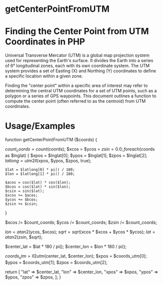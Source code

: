 # getCenterPointFromUTM
# Finding the Center Point from UTM Coordinates in PHP
Universal Transverse Mercator (UTM) is a global map projection system used for representing the Earth's surface. It divides the Earth into a series of 6° longitudinal zones, each with its own coordinate system. The UTM system provides a set of Easting (X) and Northing (Y) coordinates to define a specific location within a given zone.

Finding the "center point" within a specific area of interest may refer to determining the central UTM coordinates for a set of UTM points, such as a polygon or a series of GPS waypoints. This document outlines a function to compute the center point (often referred to as the centroid) from UTM coordinates.

# Usage/Examples
function getCenterPointFromUTM ($coords) {

$count_coords = count($coords);
$xcos = $ycos = $zsin = 0.0;
foreach ($coords as $lnglat) {
    $xpos = $lnglat[0];
    $ypos = $lnglat[1];
    $zpos = $lnglat[2];
    $latlong = utm2ll($xpos, $ypos, $zpos, true);

    $lat = $latlong[0] * pi() / 180;
    $lon = $latlong[1] * pi() / 180;

    $acos = cos($lat) * cos($lon);
    $bcos = cos($lat) * sin($lon);
    $csin = sin($lat);
    $xcos += $acos;
    $ycos += $bcos;
    $zsin += $csin;
}
        
$xcos /= $count_coords;
$ycos /= $count_coords;
$zsin /= $count_coords;

$lon  = atan2($ycos, $xcos);
$sqrt = sqrt($xcos * $xcos + $ycos * $ycos);
$lat  = atan2($zsin, $sqrt);

$center_lat = $lat * 180 / pi();
$center_lon = $lon * 180 / pi();

$coords_utm = ll2utm($center_lat, $center_lon);
$xpos       = $coords_utm[0];
$ypos       = $coords_utm[1];
$zpos       = $coords_utm[2];

return [
    "lat"  => $center_lat,
    "lon"  => $center_lon,
    "xpos" => $xpos,
    "ypos" => $ypos,
    "zpos" => $zpos,
];
}
